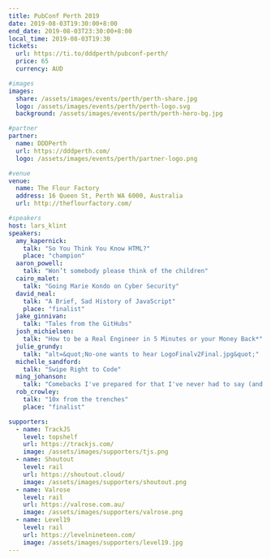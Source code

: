 ```yaml
---
title: PubConf Perth 2019
date: 2019-08-03T19:30:00+8:00
end_date: 2019-08-03T23:30:00+8:00
local_time: 2019-08-03T19:30
tickets:
  url: https://ti.to/dddperth/pubconf-perth/
  price: 65
  currency: AUD

#images
images:
  share: /assets/images/events/perth/perth-share.jpg
  logo: /assets/images/events/perth/perth-logo.svg
  background: /assets/images/events/perth/perth-hero-bg.jpg

#partner
partner:
  name: DDDPerth
  url: https://dddperth.com/
  logo: /assets/images/events/perth/partner-logo.png

#venue
venue:
  name: The Flour Factory
  address: 16 Queen St, Perth WA 6000, Australia
  url: http://theflourfactory.com/

#speakers
host: lars_klint
speakers:
  amy_kapernick:
    talk: "So You Think You Know HTML?"
    place: "champion"
  aaron_powell:
    talk: "Won’t somebody please think of the children"
  cairo_malet:
    talk: "Going Marie Kondo on Cyber Security"
  david_neal:
    talk: "A Brief, Sad History of JavaScript"
    place: "finalist"
  jake_ginnivan:
    talk: "Tales from the GitHubs"
  josh_michielsen:
    talk: "How to be a Real Engineer in 5 Minutes or your Money Back*"
  julie_grundy:
    talk: "alt=&quot;No-one wants to hear LogoFinalv2Final.jpg&quot;"
  michelle_sandford:
    talk: "Swipe Right to Code"
  ming_johanson:
    talk: "Comebacks I've prepared for that I've never had to say (and some I have)"
  rob_crowley:
    talk: "10x from the trenches"
    place: "finalist"

supporters:
  - name: TrackJS
    level: topshelf
    url: https://trackjs.com/
    image: /assets/images/supporters/tjs.png
  - name: Shoutout
    level: rail
    url: https://shoutout.cloud/
    image: /assets/images/supporters/shoutout.png
  - name: Valrose
    level: rail
    url: https://valrose.com.au/
    image: /assets/images/supporters/valrose.png
  - name: Level19
    level: rail
    url: https://levelnineteen.com/
    image: /assets/images/supporters/level19.jpg
---
```

